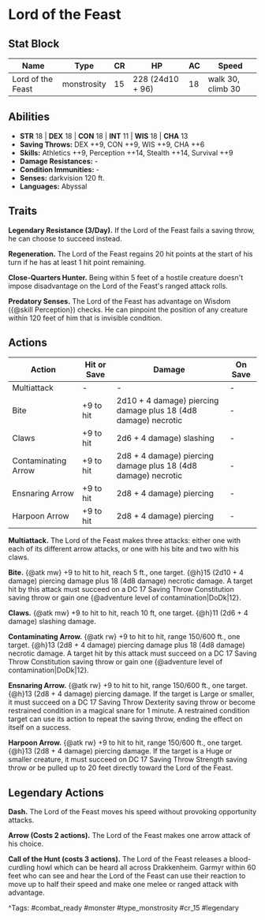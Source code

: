 # Lord of the Feast

## Stat Block

| Name | Type | CR | HP | AC | Speed |
|------|------|----|----|----|-------|
| Lord of the Feast | monstrosity | 15 | 228 (24d10 + 96) | 18 | walk 30, climb 30 |

## Abilities

- **STR** 18 | **DEX** 18 | **CON** 18 | **INT** 11 | **WIS** 18 | **CHA** 13
- **Saving Throws:** DEX ++9, CON ++9, WIS ++9, CHA ++6  
- **Skills:** Athletics ++9, Perception ++14, Stealth ++14, Survival ++9  
- **Damage Resistances:** -  
- **Condition Immunities:** -  
- **Senses:** darkvision 120 ft.  
- **Languages:** Abyssal

## Traits

**Legendary Resistance (3/Day).** If the Lord of the Feast fails a saving throw, he can choose to succeed instead.

**Regeneration.** The Lord of the Feast regains 20 hit points at the start of his turn if he has at least 1 hit point remaining.

**Close-Quarters Hunter.** Being within 5 feet of a hostile creature doesn't impose disadvantage on the Lord of the Feast's ranged attack rolls.

**Predatory Senses.** The Lord of the Feast has advantage on Wisdom ({@skill Perception}) checks. He can pinpoint the position of any creature within 120 feet of him that is invisible condition.


## Actions

| Action | Hit or Save | Damage | On Save |
|--------|--------------|--------|----------|
| Multiattack | - | - | - |
| Bite | +9 to hit | 2d10 + 4 damage) piercing damage plus 18 (4d8 damage) necrotic | - |
| Claws | +9 to hit | 2d6 + 4 damage) slashing | - |
| Contaminating Arrow | +9 to hit | 2d8 + 4 damage) piercing damage plus 18 (4d8 damage) necrotic | - |
| Ensnaring Arrow | +9 to hit | 2d8 + 4 damage) piercing | - |
| Harpoon Arrow | +9 to hit | 2d8 + 4 damage) piercing | - |

**Multiattack.** The Lord of the Feast makes three attacks: either one with each of its different arrow attacks, or one with his bite and two with his claws.

**Bite.** {@atk mw} +9 to hit to hit, reach 5 ft., one target. {@h}15 (2d10 + 4 damage) piercing damage plus 18 (4d8 damage) necrotic damage. A target hit by this attack must succeed on a DC 17 Saving Throw Constitution saving throw or gain one {@adventure level of contamination|DoDk|12}.

**Claws.** {@atk mw} +9 to hit to hit, reach 10 ft, one target. {@h}11 (2d6 + 4 damage) slashing damage.

**Contaminating Arrow.** {@atk rw} +9 to hit to hit, range 150/600 ft., one target. {@h}13 (2d8 + 4 damage) piercing damage plus 18 (4d8 damage) necrotic damage. A target hit by this attack must succeed on a DC 17 Saving Throw Constitution saving throw or gain one {@adventure level of contamination|DoDk|12}.

**Ensnaring Arrow.** {@atk rw} +9 to hit to hit, range 150/600 ft., one target. {@h}13 (2d8 + 4 damage) piercing damage. If the target is Large or smaller, it must succeed on a DC 17 Saving Throw Dexterity saving throw or become restrained condition in a magical snare for 1 minute. A restrained condition target can use its action to repeat the saving throw, ending the effect on itself on a success.

**Harpoon Arrow.** {@atk rw} +9 to hit to hit, range 150/600 ft., one target. {@h}13 (2d8 + 4 damage) piercing damage. If the target is a Huge or smaller creature, it must succeed on DC 17 Saving Throw Strength saving throw or be pulled up to 20 feet directly toward the Lord of the Feast.

## Legendary Actions

**Dash.** The Lord of the Feast moves his speed without provoking opportunity attacks.

**Arrow (Costs 2 actions).** The Lord of the Feast makes one arrow attack of his choice.

**Call of the Hunt (costs 3 actions).** The Lord of the Feast releases a blood-curdling howl which can be heard all across Drakkenheim. Garmyr within 60 feet who can see and hear the Lord of the Feast can use their reaction to move up to half their speed and make one melee or ranged attack with advantage.



^Tags: #combat_ready #monster #type_monstrosity #cr_15 #legendary